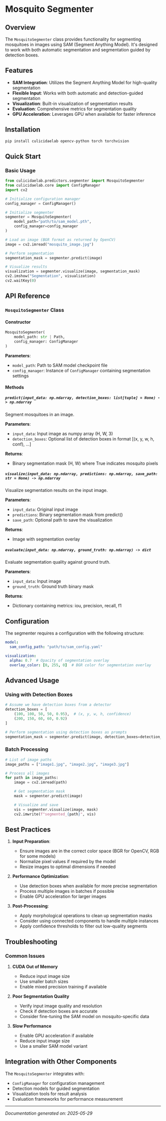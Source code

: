 # Mosquito Segmenter

## Overview
The `MosquitoSegmenter` class provides functionality for segmenting mosquitoes in images using SAM (Segment Anything Model). It's designed to work with both automatic segmentation and segmentation guided by detection boxes.

## Features
- **SAM Integration**: Utilizes the Segment Anything Model for high-quality segmentation
- **Flexible Input**: Works with both automatic and detection-guided segmentation
- **Visualization**: Built-in visualization of segmentation results
- **Evaluation**: Comprehensive metrics for segmentation quality
- **GPU Acceleration**: Leverages GPU when available for faster inference

## Installation
```bash
pip install culicidaelab opencv-python torch torchvision
```

## Quick Start

### Basic Usage
```python
from culicidaelab.predictors.segmenter import MosquitoSegmenter
from culicidaelab.core import ConfigManager
import cv2

# Initialize configuration manager
config_manager = ConfigManager()

# Initialize segmenter
segmenter = MosquitoSegmenter(
    model_path="path/to/sam_model.pth",
    config_manager=config_manager
)

# Load an image (BGR format as returned by OpenCV)
image = cv2.imread("mosquito_image.jpg")

# Perform segmentation
segmentation_mask = segmenter.predict(image)

# Visualize results
visualization = segmenter.visualize(image, segmentation_mask)
cv2.imshow("Segmentation", visualization)
cv2.waitKey(0)
```

## API Reference

### `MosquitoSegmenter` Class

#### Constructor
```python
MosquitoSegmenter(
    model_path: str | Path,
    config_manager: ConfigManager
)
```

**Parameters**:
- `model_path`: Path to SAM model checkpoint file
- `config_manager`: Instance of `ConfigManager` containing segmentation settings

#### Methods

##### `predict(input_data: np.ndarray, detection_boxes: list[tuple] = None) -> np.ndarray`
Segment mosquitoes in an image.

**Parameters**:
- `input_data`: Input image as numpy array (H, W, 3)
- `detection_boxes`: Optional list of detection boxes in format [(x, y, w, h, conf), ...]

**Returns**:
- Binary segmentation mask (H, W) where True indicates mosquito pixels

##### `visualize(input_data: np.ndarray, predictions: np.ndarray, save_path: str = None) -> np.ndarray`
Visualize segmentation results on the input image.

**Parameters**:
- `input_data`: Original input image
- `predictions`: Binary segmentation mask from predict()
- `save_path`: Optional path to save the visualization

**Returns**:
- Image with segmentation overlay

##### `evaluate(input_data: np.ndarray, ground_truth: np.ndarray) -> dict`
Evaluate segmentation quality against ground truth.

**Parameters**:
- `input_data`: Input image
- `ground_truth`: Ground truth binary mask

**Returns**:
- Dictionary containing metrics: iou, precision, recall, f1

## Configuration

The segmenter requires a configuration with the following structure:

```yaml
model:
  sam_config_path: "path/to/sam_config.yaml"

visualization:
  alpha: 0.7  # Opacity of segmentation overlay
  overlay_color: [0, 255, 0]  # BGR color for segmentation overlay
```

## Advanced Usage

### Using with Detection Boxes
```python
# Assume we have detection boxes from a detector
detection_boxes = [
    (100, 100, 50, 50, 0.95),  # (x, y, w, h, confidence)
    (200, 150, 60, 60, 0.92)
]

# Perform segmentation using detection boxes as prompts
segmentation_mask = segmenter.predict(image, detection_boxes=detection_boxes)
```

### Batch Processing
```python
# List of image paths
image_paths = ["image1.jpg", "image2.jpg", "image3.jpg"]

# Process all images
for path in image_paths:
    image = cv2.imread(path)

    # Get segmentation mask
    mask = segmenter.predict(image)

    # Visualize and save
    vis = segmenter.visualize(image, mask)
    cv2.imwrite(f"segmented_{path}", vis)
```

## Best Practices

1. **Input Preparation**:
   - Ensure images are in the correct color space (BGR for OpenCV, RGB for some models)
   - Normalize pixel values if required by the model
   - Resize images to optimal dimensions if needed

2. **Performance Optimization**:
   - Use detection boxes when available for more precise segmentation
   - Process multiple images in batches if possible
   - Enable GPU acceleration for larger images

3. **Post-Processing**:
   - Apply morphological operations to clean up segmentation masks
   - Consider using connected components to handle multiple instances
   - Apply confidence thresholds to filter out low-quality segments

## Troubleshooting

### Common Issues

1. **CUDA Out of Memory**
   - Reduce input image size
   - Use smaller batch sizes
   - Enable mixed precision training if available

2. **Poor Segmentation Quality**
   - Verify input image quality and resolution
   - Check if detection boxes are accurate
   - Consider fine-tuning the SAM model on mosquito-specific data

3. **Slow Performance**
   - Enable GPU acceleration if available
   - Reduce input image size
   - Use a smaller SAM model variant

## Integration with Other Components

The `MosquitoSegmenter` integrates with:
- `ConfigManager` for configuration management
- Detection models for guided segmentation
- Visualization tools for result analysis
- Evaluation frameworks for performance measurement

---
*Documentation generated on: 2025-05-29*
